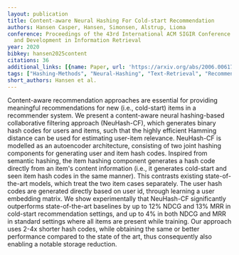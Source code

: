 ```yaml
---
layout: publication
title: Content-aware Neural Hashing For Cold-start Recommendation
authors: Hansen Casper, Hansen, Simonsen, Alstrup, Lioma
conference: Proceedings of the 43rd International ACM SIGIR Conference on Research
  and Development in Information Retrieval
year: 2020
bibkey: hansen2025content
citations: 36
additional_links: [{name: Paper, url: 'https://arxiv.org/abs/2006.00617'}]
tags: ["Hashing-Methods", "Neural-Hashing", "Text-Retrieval", "Recommender-Systems", "SIGIR", "Evaluation"]
short_authors: Hansen et al.
---
```

Content-aware recommendation approaches are essential for providing meaningful recommendations for new (i.e., cold-start) items in a recommender system. We present a content-aware neural hashing-based collaborative filtering approach (NeuHash-CF), which generates binary hash codes for users and items, such that the highly efficient Hamming distance can be used for estimating user-item relevance. NeuHash-CF is modelled as an autoencoder architecture, consisting of two joint hashing components for generating user and item hash codes. Inspired from semantic hashing, the item hashing component generates a hash code directly from an item's content information (i.e., it generates cold-start and seen item hash codes in the same manner). This contrasts existing state-of-the-art models, which treat the two item cases separately. The user hash codes are generated directly based on user id, through learning a user embedding matrix. We show experimentally that NeuHash-CF significantly outperforms state-of-the-art baselines by up to 12% NDCG and 13% MRR in cold-start recommendation settings, and up to 4% in both NDCG and MRR in standard settings where all items are present while training. Our approach uses 2-4x shorter hash codes, while obtaining the same or better performance compared to the state of the art, thus consequently also enabling a notable storage reduction.